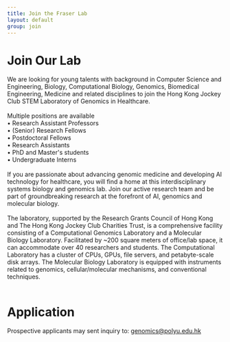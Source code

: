 ```yaml
---
title: Join the Fraser Lab
layout: default
group: join
---
```


# Join Our Lab
We are looking for young talents with background in Computer Science and Engineering, Biology, Computational Biology, Genomics, Biomedical Engineering, Medicine and related disciplines to join the Hong Kong Jockey Club STEM Laboratory of Genomics in Healthcare.
<br>
<br>
Multiple positions are available
<br>
• Research Assistant Professors
<br>
• (Senior) Research Fellows
<br>
• Postdoctoral Fellows
<br>
• Research Assistants
<br>
• PhD and Master's students
<br>
• Undergraduate Interns
<br>
<br>
If you are passionate about advancing genomic medicine and developing AI technology for healthcare, you will find a home at this interdisciplinary systems biology and genomics lab. Join our active research team and be part of groundbreaking research at the forefront of AI, genomics and molecular biology.
<br>
<br>
The laboratory, supported by the Research Grants Council of Hong Kong and The Hong Kong Jockey Club Charities Trust, is a comprehensive facility consisting of a Computational Genomics Laboratory and a Molecular Biology Laboratory. Facilitated by ~200 square meters of office/lab space, it can accommodate over 40 researchers and students. The Computational Laboratory has a cluster of CPUs, GPUs, file servers, and petabyte-scale disk arrays. The Molecular Biology Laboratory is equipped with instruments related to genomics, cellular/molecular mechanisms, and conventional techniques.
<br>
<br>
# Application
Prospective applicants may sent inquiry to: genomics@polyu.edu.hk
